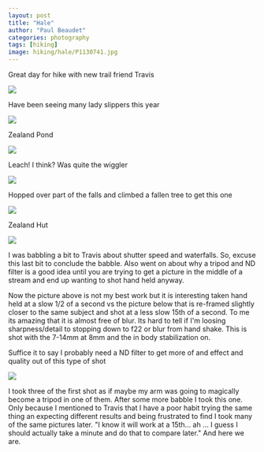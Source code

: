 ```yaml
---
layout: post
title: "Hale"
author: "Paul Beaudet"
categories: photography
tags: [hiking]
image: hiking/hale/P1130741.jpg
---
```


Great day for hike with new trail friend Travis

![](/assets/img/hiking/hale/P1130730.jpg)

Have been seeing many lady slippers this year

![](/assets/img/hiking/hale/P1130739.jpg)

Zealand Pond

![](/assets/img/hiking/hale/P1130736.jpg)

Leach! I think? Was quite the wiggler

![](/assets/img/hiking/hale/P1130743.jpg)

Hopped over part of the falls and climbed a fallen tree to get this one

![](/assets/img/hiking/hale/P1130746.jpg)

Zealand Hut

![](/assets/img/hiking/hale/P1130748.jpg)

I was babbling a bit to Travis about shutter speed and waterfalls. So, excuse this last bit to conclude the babble. Also went on about why a tripod and ND filter is a good idea until you are trying to get a picture in the middle of a stream and end up wanting to shot hand held anyway.


Now the picture above is not my best work but it is interesting taken hand held at a slow 1/2 of a second vs the picture below that is re-framed slightly closer to the same subject and shot at a less slow 15th of a second. To me its amazing that it is almost free of blur. Its hard to tell if I'm loosing sharpness/detail to stopping down to f22 or blur from hand shake. This is shot with the 7-14mm at 8mm and the in body stabilization on.


Suffice it to say I probably need a ND filter to get more of and effect and quality out of this type of shot

![](/assets/img/hiking/hale/P1130751.jpg)

I took three of the first shot as if maybe my arm was going to magically become a tripod in one of them. After some more babble I took this one. Only because I mentioned to Travis that I have a poor habit trying the same thing an expecting different results and being frustrated to find I took many of the same pictures later. "I know it will work at a 15th... ah ... I guess I should actually take a minute and do that to compare later." And here we are.  
